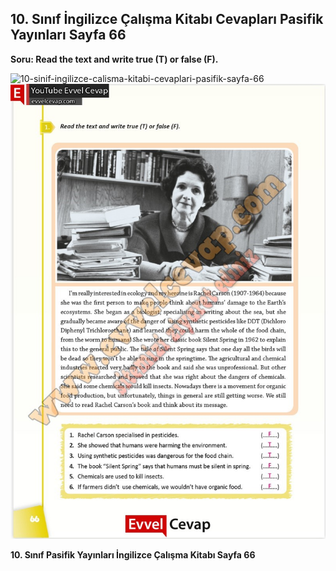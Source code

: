 ## 10. Sınıf İngilizce Çalışma Kitabı Cevapları Pasifik Yayınları Sayfa 66

**Soru: Read the text and write true (T) or false (F).**

![10-sinif-ingilizce-calisma-kitabi-cevaplari-pasifik-sayfa-66]()![10-sinif-ingilizce-calisma-kitabi-cevaplari-pasifik-sayfa-66](./image1.webp)

**10. Sınıf Pasifik Yayınları İngilizce Çalışma Kitabı Sayfa 66**